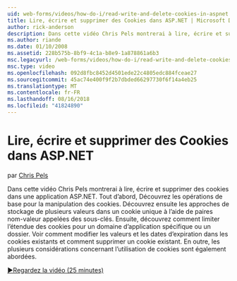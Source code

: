 ```yaml
---
uid: web-forms/videos/how-do-i/read-write-and-delete-cookies-in-aspnet
title: Lire, écrire et supprimer des Cookies dans ASP.NET | Microsoft Docs
author: rick-anderson
description: Dans cette vidéo Chris Pels montrerai à lire, écrire et supprimer des cookies dans une application ASP.NET. Tout d’abord, Découvrez les opérations de base pour la manipulation cooki...
ms.author: riande
ms.date: 01/10/2008
ms.assetid: 228b575b-8bf9-4c1a-b8e9-1a878861a6b3
msc.legacyurl: /web-forms/videos/how-do-i/read-write-and-delete-cookies-in-aspnet
msc.type: video
ms.openlocfilehash: 092d8fbc8452d4501ede22c4805edc884fceae27
ms.sourcegitcommit: 45ac74e400f9f2b7dbded66297730f6f14a4eb25
ms.translationtype: MT
ms.contentlocale: fr-FR
ms.lasthandoff: 08/16/2018
ms.locfileid: "41824890"
---
```

<a name="read-write-and-delete-cookies-in-aspnet"></a>Lire, écrire et supprimer des Cookies dans ASP.NET
====================
par [Chris Pels](https://twitter.com/chrispels)

Dans cette vidéo Chris Pels montrerai à lire, écrire et supprimer des cookies dans une application ASP.NET. Tout d’abord, Découvrez les opérations de base pour la manipulation des cookies. Découvrez ensuite les approches de stockage de plusieurs valeurs dans un cookie unique à l’aide de paires nom-valeur appelées des sous-clés. Ensuite, découvrez comment limiter l’étendue des cookies pour un domaine d’application spécifique ou un dossier. Voir comment modifier les valeurs et les dates d’expiration dans les cookies existants et comment supprimer un cookie existant. En outre, les plusieurs considérations concernant l’utilisation de cookies sont également abordées.

[&#9654;Regardez la vidéo (25 minutes)](https://channel9.msdn.com/Blogs/ASP-NET-Site-Videos/read-write-and-delete-cookies-in-aspnet)
